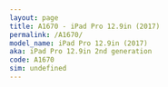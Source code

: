 ```yaml
---
layout: page
title: A1670 - iPad Pro 12.9in (2017)
permalink: /A1670/
model_name: iPad Pro 12.9in (2017)
aka: iPad Pro 12.9in 2nd generation
code: A1670
sim: undefined
---
```

